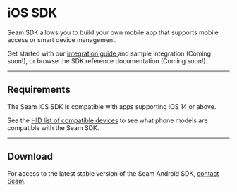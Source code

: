 # iOS SDK

Seam SDK allows you to build your own mobile app that supports mobile access or smart device management.

Get started with our [integration guide ](../../capability-guides/mobile-access-in-development/mobile-device-sdks/)and sample integration (Coming soon!), or browse the SDK reference documentation (Coming soon!).

***

## Requirements

The Seam iOS SDK is compatible with apps supporting iOS 14 or above.

See the [HID list of compatible devices](https://www.hidglobal.com/mobile-access-compatible-devices) to see what phone models are compatible with the Seam SDK.

***

## Download

For access to the latest stable version of the Seam Android SDK, [contact Seam](mailto:support@seam.co).
